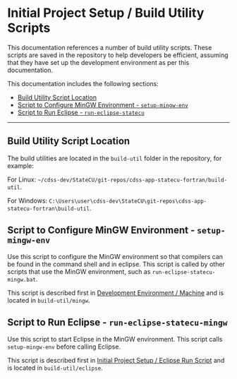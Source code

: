 # Initial Project Setup / Build Utility Scripts

This documentation references a number of build utility scripts.
These scripts are saved in the repository to help developers be efficient,
assuming that they have set up the development environment as per this documentation.

This documentation includes the following sections:

* [Build Utility Script Location](#build-utility-script-location)
* [Script to Configure MinGW Environment - `setup-mingw-env`](#script-to-configure-mingw-environment-setup-mingw-env)
* [Script to Run Eclipse - `run-eclipse-statecu`](#script-to-run-eclipse-run-eclipse-statecu-mingw)

-------------------

## Build Utility Script Location

The build utilities are located in the `build-util` folder in the repository, for example:

For Linux:  `~/cdss-dev/StateCU/git-repos/cdss-app-statecu-fortran/build-util`.

For Windows:  `C:\Users\user\cdss-dev\StateCU\git-repos\cdss-app-statecu-fortran\build-util`.

## Script to Configure MinGW Environment - `setup-mingw-env`

Use this script to configure the MinGW environment so that compilers can be found in the command shell and in eclipse.
This script is called by other scripts that use the MinGW environment, such as `run-eclipse-statecu-mingw.bat`.

This script is described first in [Development Environment / Machine](../dev-env/machine.md) and is located in `build-util/mingw`.

## Script to Run Eclipse - `run-eclipse-statecu-mingw`

Use this script to start Eclipse in the MinGW environment.
This script calls `setup-mingw-env` before calling Eclipse.

This script is described first in [Initial Project Setup / Eclipse Run Script](../project-init/eclipse-run-script.md) and is located in `build-util/eclipse`.
